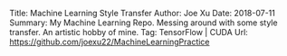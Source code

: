 Title: Machine Learning Style Transfer
Author: Joe Xu
Date: 2018-07-11
Summary: My Machine Learning Repo. Messing around with some style transfer. An artistic hobby of mine.
Tag: TensorFlow | CUDA
Url: https://github.com/joexu22/MachineLearningPractice